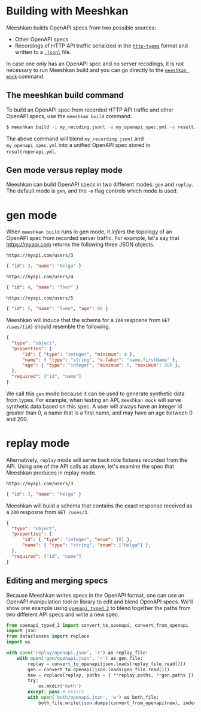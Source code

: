 # Building with Meeshkan

Meeshkan builds OpenAPI specs from two possible sources:
- Other OpenAPI specs
- Recordings of HTTP API traffic serialized in the [`http-types`](https://github.com/meeshkan/http-types) format and written to a [`.jsonl`](https://jsonlines.org) file.

In case one only has an OpenAPI spec and no server recodings, it is not necessary to run Meeshkan build and you can go directly to the [`meeshkan mock`](./MOCK.md) command.

## The meeshkan build command

To build an OpenAPI spec from recorded HTTP API traffic and other OpenAPI specs, use the `meeshkan build` command.

```sh
$ meeshkan build -i my_recoding.jsonl -a my_openapi_spec.yml -o result/
```

The above command will blend `my_recording.jsonl` and `my_openapi_spec.yml` into a unified OpenAPI spec stored in `result/openapi.yml`.

## Gen mode versus replay mode

Meeshkan can build OpenAPI specs in two different modes: `gen` and `replay`.  The default mode is `gen`, and the `-m` flag controls which mode is used.

# gen mode

When `meeshkan build` runs in gen mode, it _infers_ the topology of an OpenAPI spec from recorded server traffic. For example, let's say that https://myapi.com returns the following three JSON objects.

`https://myapi.com/users/3`
```json
{ "id": 3, "name": "Helga" }
```

`https://myapi.com/users/4`
```json
{ "id": 4, "name": "Thor" }
```

`https://myapi.com/users/5`
```json
{ "id": 5, "name": "Sven", "age": 96 }
```

Meeshkan will induce that the schema for a `200` resposne from `GET /uses/{id}` should resemble the following.

```json
{
  "type": "object",
  "properties": {
      "id": { "type": "integer", "minimum": 0 },
      "name": { "type": "string", "x-faker": "name.firstName" },
      "age": { "type": "integer", "minimum": 0, "maximum": 200 },
  },
  "required": ["id", "name"]
}
```

We call this `gen` mode because it can be used to generate synthetic data from types. For example, when testing an API, `meeshkan mock` will serve synthetic data based on this spec.  A user will always have an integer id greater than 0, a name that is a first name, and may have an age between 0 and 200.

# replay mode

Alternatively, `replay` mode will serve back rote fixtures recorded from the API.  Using one of the API calls as above, let's examine the spec that Meeshkan produces in replay mode.

`https://myapi.com/users/3`
```json
{ "id": 3, "name": "Helga" }
```

Meeshkan will build a schema that contains the exact response received as a `200` resposne from `GET /uses/3`.

```json
{
  "type": "object",
  "properties": {
      "id": { "type": "integer", "enum": [0] },
      "name": { "type": "string", "enum": ["Helga"] },
  },
  "required": ["id", "name"]
}
```

## Editing and merging specs

Because Meeshkan writes specs in the OpenAPI format, one can use an OpenAPI manipulation tool or library to edit and blend OpenAPI specs.  We'll show one example using [`openapi_typed_2`](https://github.com/meeshkan/openapi_typed_2) to blend together the paths from two different API specs and write a new spec.

```python
from openapi_typed_2 import convert_to_openapi, convert_from_openapi
import json
from dataclasses import replace
import os

with open('replay/openapi.json', 'r') as replay_file:
    with open('gen/openapi.json', 'r') as gen_file:
        replay = convert_to_openapi(json.loads(replay_file.read()))
        gen = convert_to_openapi(json.loads(gen_file.read()))
        new = replace(replay, paths = { **replay.paths, **gen.paths })
        try:
            os.mkdir('both')
        except: pass # exists
        with open('both/openapi.json', 'w') as both_file:
            both_file.write(json.dumps(convert_from_openapi(new), indent=2))
```
